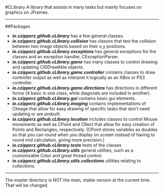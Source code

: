 #CLibrary
A library that assists in many tasks but mainly focuses on graphics on JFrames.

------------------------------------------------
##Packages
* _**io.czipperz.github.cLibrary**_ has a few general classes.
* _**io.czipperz.github.cLibrary.collision**_ has classes that test the collision between two image objects based on their x,y positions.
* _**io.czipperz.github.cLibrary.exceptions**_ has general exceptions for the classes and an exception handler, CExceptionParser.
* _**io.czipperz.github.cLibrary.game**_ has many classes to control drawing and updating CIDDrawAble objects.
* _**io.czipperz.github.cLibrary.game.controller**_ contains classes to draw controller output as well as interpret it logically as an XBox or PS3 controller.
* _**io.czipperz.github.cLibrary.game.directions**_ has directions in different forms (4 basic in one class, while diagonals are included in another).
* _**io.czipperz.github.cLibrary.gui**_ contains basic gui elements.
* _**io.czipperz.github.cLibrary.imaging**_ contains implementations of CImage that allow for easy drawing of specific tasks that don't need updating or are prebuilt.
* _**io.czipperz.github.cLibrary.location**_ includes classes to control Mouse movements as well as CPoint and CRect that allow for easy creation of Points and Rectangles, respectively. (CPoint stores variables as doubles so that you can round when you display on screen instead of having to round mid calculation, giving more precision.)
* _**io.czipperz.github.cLibrary.tests**_ tests of the classes
* _**io.czipperz.github.cLibrary.utils**_ general utilities, such as a customizable Color and great thread control.
* _**io.czipperz.github.cLibrary.utils.collections**_ utilities relating to collections.

------------------------------------------------

The master directory is NOT the main, stable version at the current time. That will be changed.
